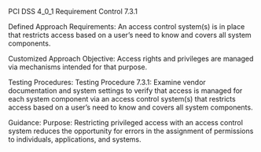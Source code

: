 PCI DSS 4_0_1 Requirement Control 7.3.1

Defined Approach Requirements:
An access control system(s) is in place that restricts access based on a user’s need to know and covers all system components.

Customized Approach Objective:
Access rights and privileges are managed via mechanisms intended for that purpose.

Testing Procedures:
Testing Procedure 7.3.1: Examine vendor documentation and system settings to verify that access is managed for each system component via an access control system(s) that restricts access based on a user’s need to know and covers all system components.

Guidance:
Purpose: Restricting privileged access with an access control system reduces the opportunity for errors in the assignment of permissions to individuals, applications, and systems.